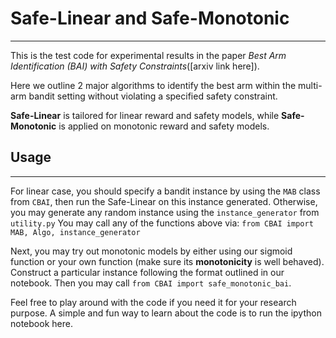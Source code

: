 # Safe-Linear and Safe-Monotonic
---
This is the test code for experimental results in the paper *Best Arm Identification (BAI) with Safety Constraints*([arxiv link here]).

Here we outline 2 major algorithms to identify the best arm within the multi-arm bandit setting without violating a specified safety constraint.

**Safe-Linear** is tailored for linear reward and safety models, while **Safe-Monotonic** is applied on monotonic reward and safety models.

## Usage
---
For linear case, you should specify a bandit instance by using the `MAB` class from `CBAI`, then run the Safe-Linear on this instance generated. Otherwise, you may generate any random instance using the `instance_generator` from `utility.py`
You may call any of the functions above via:
`from CBAI import MAB, Algo, instance_generator`

Next, you may try out monotonic models by either using our sigmoid function or your own function (make sure its **monotonicity** is well behaved). Construct a particular instance following the format outlined in our notebook. Then you may call
`from CBAI import safe_monotonic_bai`.

Feel free to play around with the code if you need it for your research purpose. A simple and fun way to learn about the code is to run the ipython notebook here.